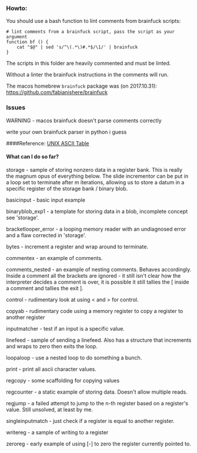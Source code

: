 

### Howto:

You should use a bash function to lint comments from brainfuck scripts:

    # lint comments from a brainfuck script, pass the script as your argument
    function bf () {
        cat "$@" | sed 's/^\(.*\)#.*$/\1/' | brainfuck
    }

The scripts in this folder are heavily commented and must be linted.

Without a linter the brainfuck instructions in the comments will run.

The macos homebrew `brainfuck` package was (on 2017.10.31): https://github.com/fabianishere/brainfuck


### Issues

WARNING - macos brainfuck doesn't parse comments correctly

write your own brainfuck parser in python i guess


####Reference:
[UNIX ASCII Table](http://www.unix-manuals.com/refs/misc/ascii-table.html)

#### What can I do so far?

storage - sample of storing nonzero data in a register bank. This is really the magnum opus of everything below. The slide incrementor can be put in a loop set to terminate after m iterations, allowing us to store a datum in a specific register of the storage bank / binary blob.

basicinput - basic input example

binaryblob_exp1 - a template for storing data in a blob, incomplete concept see 'storage'.

bracketlooper_error - a looping memory reader with an undiagnosed error and a flaw corrected in 'storage'.

bytes - increment a register and wrap around to terminate.

commentex - an example of comments.

comments_nested - an example of nesting comments. Behaves accordingly. Inside a comment all the brackets are ignored - it still isn't clear how the interpreter decides a comment is over, it is possible it still tallies the [ inside a comment and tallies the exit ].

control - rudimentary look at using < and > for control.

copyab - rudimentary code using a memory register to copy a register to another register

inputmatcher - test if an input is a specific value.

linefeed - sample of sending a linefeed. Also has a structure that increments and wraps to zero then exits the loop.

loopaloop - use a nested loop to do something a bunch.

print - print all ascii character values.

regcopy - some scaffolding for copying values

regcounter - a static example of storing data. Doesn't allow multiple reads.

regjump - a failed attempt to jump to the n-th register based on a register's value. Still unsolved, at least by me.

singleinputmatch - just check if a register is equal to another register.

writereg - a sample of writing to a register

zeroreg - early example of using [-] to zero the register currently pointed to. 



